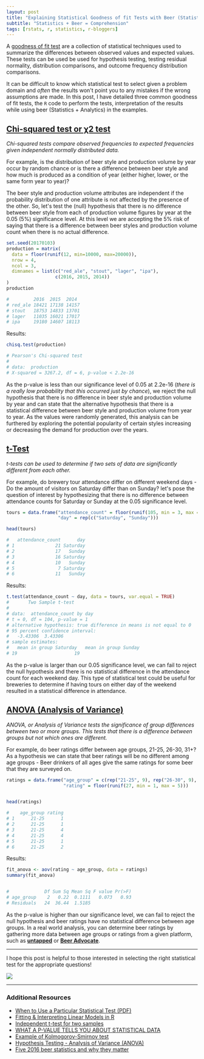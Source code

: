 ```yaml
---
layout: post
title: "Explaining Statistical Goodness of fit Tests with Beer (Statistics)"
subtitle: "Statistics + Beer = Comprehension"
tags: [rstats, r, statistics, r-bloggers]
---
```


A [goodness of fit test](https://en.wikipedia.org/wiki/Goodness_of_fit) are a collection of statistical techniques used to summarize the differences between observed values and expected values. These tests can be used be used for hypothesis testing, testing residual normality, distribution comparisons, and outcome frequency distribution comparisons.

It can be difficult to know which statistical test to select given a problem domain and *often* the results won't point you to any mistakes if the wrong assumptions are made. In this post, I have detailed three common goodness of fit tests, the `R` code to perform the tests, interpretation of the results while using beer (Statistics + Analytics) in the examples.

## [Chi-squared test or χ2 test](https://en.wikipedia.org/wiki/Chi-squared_test)

*Chi-squared tests compare observed frequencies to expected frequencies given independent normally distributed data.*

For example, is the distribution of beer style and production volume by year occur by random chance or is there a difference between beer style and how much is produced as a condition of year (either higher, lower, or the same form year to year)?

The beer style and production volume attributes are independent if the probability distribution of one attribute is not affected by the presence of the other. So, let's test the (null) hypothesis that there is no difference between beer style from each of production volume figures by year at the 0.05 (5%) significance level. At this level we are accepting the 5% risk of saying that there is a difference between beer styles and production volume count when there is no actual difference.

```r
set.seed(20170103)
production = matrix(
  data = floor(runif(12, min=10000, max=20000)),
  nrow = 4,
  ncol = 3,
  dimnames = list(c("red_ale", "stout", "lager", "ipa"),
                  c(2016, 2015, 2014))
)
production
```
```r
#         2016  2015  2014
# red_ale 18421 17138 14157
# stout   18753 14833 13701
# lager   11035 16021 17017
# ipa     19180 14607 18113

```

Results:

```r
chisq.test(production)

# Pearson's Chi-squared test
#
# data:  production
# X-squared = 3267.2, df = 6, p-value < 2.2e-16
```

As the p-value is less than our significance level of 0.05 at 2.2e-16 (*there is a really low probability that this occurred just by chance*), we reject the null hypothesis that there is no difference in beer style and production volume by year and can state that the alternative hypothesis that there is a statistical difference between beer style and production volume from year to year. As the values were randomly generated, this analysis can be furthered by exploring the potential popularity of certain styles increasing or decreasing the demand for production over the years.


## [t-Test](https://en.wikipedia.org/wiki/Student's_t-test)

*t-tests can be used to determine if two sets of data are significantly different from each other.*

For example, do brewery tour attendance differ on different weekend days - Do the amount of visitors on Saturday differ than on Sunday? let's pose the question of interest by hypothesizing that there is no difference between attendance counts for Saturday or Sunday at the 0.05 significance level.

```r
tours = data.frame("attendance_count" = floor(runif(105, min = 3, max = 35)),
                   "day" = rep(c("Saturday", "Sunday")))

head(tours)
```

```r
#   attendance_count      day
# 1               21 Saturday
# 2               17   Sunday
# 3               16 Saturday
# 4               10   Sunday
# 5                7 Saturday
# 6               11   Sunday
```

Results:

```r
t.test(attendance_count ~ day, data = tours, var.equal = TRUE)
#       Two Sample t-test
#
# data:  attendance_count by day
# t = 0, df = 104, p-value = 1
# alternative hypothesis: true difference in means is not equal to 0
# 95 percent confidence interval:
#   -3.43306  3.43306
# sample estimates:
#   mean in group Saturday   mean in group Sunday
# 19                     19
```

As the p-value is larger than our 0.05 significance level, we can fail to reject the null hypothesis and there is no statistical difference in the attendance count for each weekend day. This type of statistical test could be useful for breweries to determine if having tours on either day of the weekend resulted in a statistical difference in attendance.


## [ANOVA (Analysis of Variance)](https://en.wikipedia.org/wiki/Analysis_of_variance)

*ANOVA, or Analysis of Variance tests the significance of group differences between two or more groups. This tests that there is a difference between groups but not which ones are different.*

For example, do beer ratings differ between age groups, 21-25, 26-30, 31+? As a hypothesis we can state that beer ratings will be no different among age groups - Beer drinkers of all ages give the same ratings for some beer that they are surveyed on.

```r
ratings = data.frame("age_group" = c(rep("21-25", 9), rep("26-30", 9), rep("31+", 9)),
                     "rating" = floor(runif(27, min = 1, max = 5)))


head(ratings)
```

```r
#    age_group rating
# 1      21-25      1
# 2      21-25      1
# 3      21-25      4
# 4      21-25      4
# 5      21-25      1
# 6      21-25      2

```

Results:

```r
fit_anova <- aov(rating ~ age_group, data = ratings)
summary(fit_anova)


#             Df Sum Sq Mean Sq F value Pr(>F)
# age_group    2   0.22  0.1111   0.073   0.93
# Residuals   24  36.44  1.5185    
```

As the p-value is higher than our significance level, we can fail to reject the null hypothesis and beer ratings have no statistical difference between age groups. In a real world analysis, you can determine beer ratings by gathering more data between age groups or ratings from a given platform, such as [**untapped**](https://untappd.com/) or [**Beer Advocate**](https://www.beeradvocate.com/).

----

I hope this post is helpful to those interested in selecting the right statistical test for the appropriate questions!

![](http://i.giphy.com/RqbkeCZGgipSo.gif)

----

### Additional Resources

* [When to Use a Particular Statistical Test (PDF)](http://www.csun.edu/~amarenco/Fcs%20682/When%20to%20use%20what%20test.pdf)
* [Fitting & Interpreting Linear Models in R](http://blog.yhat.com/posts/r-lm-summary.html)
* [Independent t-test for two samples](https://statistics.laerd.com/statistical-guides/independent-t-test-statistical-guide.php)
* [WHAT A P-VALUE TELLS YOU ABOUT STATISTICAL DATA](http://www.dummies.com/education/math/statistics/what-a-p-value-tells-you-about-statistical-data/)
* [Example of Kolmogorov-Smirnov test](https://jasdumas.github.io/tech-short-papers/Example_of_Kolmogorov_Smirnov_test2.html)
* [Hypothesis Testing - Analysis of Variance (ANOVA)](http://sphweb.bumc.bu.edu/otlt/MPH-Modules/BS/BS704_HypothesisTesting-ANOVA/BS704_HypothesisTesting-Anova_print.html)
* [Five 2016 beer statistics and why they matter](http://draftmag.com/five-2016-beer-statistics-and-why-they-matter/)
